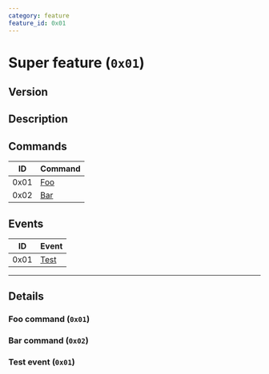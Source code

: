 ```yaml
---
category: feature
feature_id: 0x01
---
```

# Super feature (`0x01`)

## Version

## Description

## Commands

|  ID  | Command                         |
|:----:| :------------------------------ |
| 0x01 | [Foo](#foo-command-0x01)        |
| 0x02 | [Bar](#bar-command-0x02)        |

## Events

|  ID  | Event                           |
|:----:| :------------------------------ |
| 0x01 | [Test](#test-event-0x01)        |

---

## Details

### Foo command (`0x01`)

### Bar command (`0x02`)

### Test event (`0x01`)
